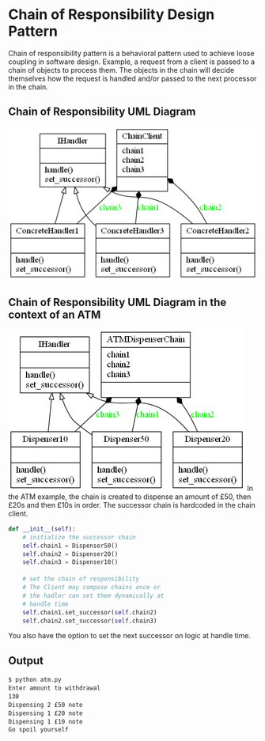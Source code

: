 # Chain of Responsibility Design Pattern

Chain of responsibility pattern is a behavioral pattern used to achieve loose coupling
in software design.
Example, a request from a client is passed to a chain of objects to process them. 
The objects in the chain will decide themselves how the request is handled and/or 
passed to the next processor in the chain.

## Chain of Responsibility UML Diagram
![Chain of Responsibility UML Diagram](chain_of_responsibility.png)


## Chain of Responsibility UML Diagram in the context of an ATM
![Chain of Responsibility UML Diagram in the context of an ATM](atm.png)
In the ATM example, the chain is created to dispense an amount of £50, then £20s and then £10s in order.
The successor chain is hardcoded in the chain client. 

```python
def __init__(self):
    # initialize the successor chain
    self.chain1 = Dispenser50()
    self.chain2 = Dispenser20()
    self.chain3 = Dispenser10()

    # set the chain of responsibility
    # The Client may compose chains once or
    # the hadler can set them dynamically at
    # handle time
    self.chain1.set_successor(self.chain2)
    self.chain2.set_successor(self.chain3)

```
You also have the option to set the next successor on logic at handle time.

## Output
```bash
$ python atm.py
Enter amount to withdrawal
130
Dispensing 2 £50 note
Dispensing 1 £20 note
Dispensing 1 £10 note
Go spoil yourself
```